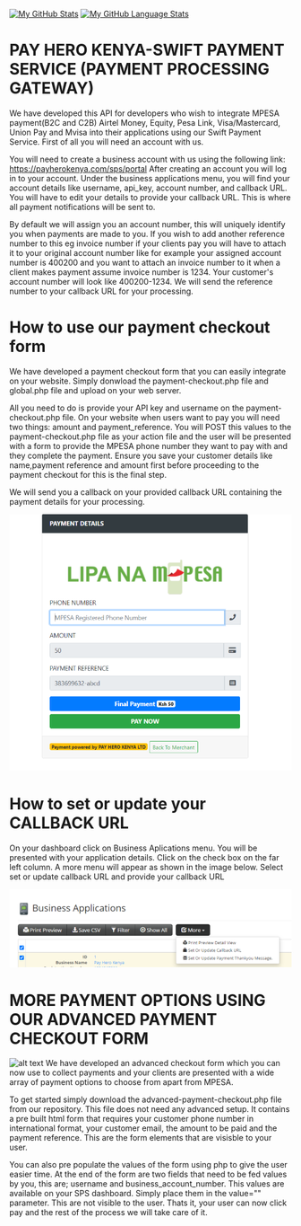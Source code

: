 [![My GitHub Stats](https://github-readme-stats.vercel.app/api/?username=ronniengoda&count_private=true&theme=tokyonight&showicons=true)]()
[![My GitHub Language Stats](https://github-readme-stats.vercel.app/api/top-langs/?username=ronniengoda&langs_count=5&theme=tokyonight)]()
# PAY HERO KENYA-SWIFT PAYMENT SERVICE (PAYMENT PROCESSING GATEWAY)
We have developed this API for developers who wish to integrate MPESA payment(B2C and C2B) Airtel Money, Equity, Pesa Link, Visa/Mastercard, Union Pay and Mvisa into their applications using our Swift Payment Service. First of all you will need an account with us.

You will need to create a business account with us using the following link: https://payherokenya.com/sps/portal
After creating an account you will log in to your account. Under the business applications menu, you will find your account details like username, api_key, account number, and callback URL. 
You will have to edit your details to provide your callback URL. This is where all payment notifications will be sent to.

By default we will assign you an account number, this will uniquely identify you when payments are made to you.
If you wish to add another reference number to this eg invoice number if your clients pay you will have to attach it to your original account number like for example your assigned account number is 400200 and you want to attach an invoice number to it when a client makes payment assume invoice number is 1234. Your customer's account number will look like 400200-1234. We will send the reference number to your callback URL for your processing.

# How to use our payment checkout form
We have developed a payment checkout form that you can easily integrate on your website. Simply donwload the payment-checkout.php file and global.php file and upload on your web server.

All you need to do is provide your API key and username on the payment-checkout.php file.
On your website when users want to pay you will need two things: amount and payment_reference. You will POST this values to the payment-checkout.php file as your action file and the user will be presented with a form to provide the MPESA phone number they want to pay with and they complete the payment.
Ensure you save your customer details like name,payment reference and amount first before proceeding to the payment checkout for this is the final step.

We will send you a callback on your provided callback URL containing the payment details for your processing.

![alt text](https://github.com/ronniengoda/payherokenya-sps/blob/main/spspcf.png?raw=true)

# How to set or update your CALLBACK URL
On your dashboard click on Business Aplications menu. You will be presented with your application details. Click on the check box on the far left column. A more menu will appear as shown in the image below. Select set or update callback URL and provide your callback URL

![alt text](https://github.com/ronniengoda/payherokenya-sps/blob/main/spsba.png?raw=true)

# MORE PAYMENT OPTIONS USING OUR ADVANCED PAYMENT CHECKOUT FORM
![alt text](https://www.ipayafrica.com/sites/default/files/slideshow-images/ipay%20banner%203.jpg?raw=true)
We have developed an advanced checkout form which you can now use to collect payments and your clients are presented with a wide array of payment options to choose from apart from MPESA.

To get started simply download the advanced-payment-checkout.php file from our repository. This file does not need any advanced setup. It contains a pre built html form that requires your customer phone number in international format, your customer email, the amount to be paid and the payment reference. This are the form elements that are visisble to your user.

You can also pre populate the values of the form using php to give the user easier time.
At the end of the form are two fields that need to be fed values by you, this are; username and business_account_number. This values are available on your SPS dashboard. Simply place them in the value="" parameter. This are not visible to the user.
Thats it, your user can now click pay and the rest of the process we will take care of it.
